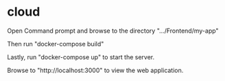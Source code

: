 # cloud

Open Command prompt and browse to the directory ".../Frontend/my-app"

Then run "docker-compose build"

Lastly, run "docker-compose up" to start the server.

Browse to "http://localhost:3000" to view the web application.